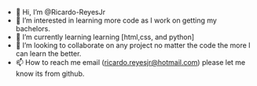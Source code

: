 - 👋 Hi, I’m @Ricardo-ReyesJr
- 👀 I’m interested in learning more code as I work on getting my bachelors.
- 🌱 I’m currently learning learning [html,css, and python]
- 💞️ I’m looking to collaborate on any project no matter the code the more I can learn the better.
- 📫 How to reach me email (ricardo.reyesjr@hotmail.com) please let me know its from github.

<!---
Ricardo-ReyesJr/Ricardo-ReyesJr is a ✨ special ✨ repository because its `README.md` (this file) appears on your GitHub profile.
You can click the Preview link to take a look at your changes.
--->
